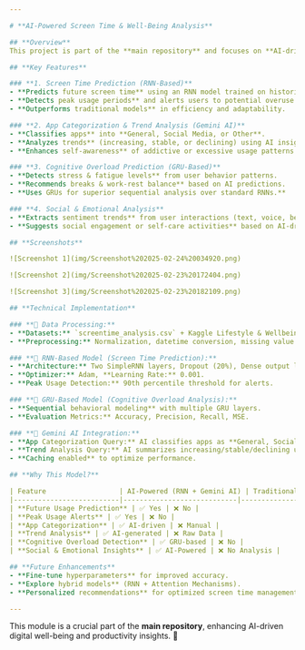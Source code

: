 ```yaml
---

# **AI-Powered Screen Time & Well-Being Analysis**  

## **Overview**  
This project is part of the **main repository** and focuses on **AI-driven screen time management** using **Recurrent Neural Networks (RNNs) and GRUs**. It provides insights into **screen usage trends, cognitive overload, and emotional well-being**. **Gemini AI** is integrated for **app categorization and trend analysis**, helping users manage their time effectively.  

## **Key Features**  

### **1. Screen Time Prediction (RNN-Based)**  
- **Predicts future screen time** using an RNN model trained on historical data.  
- **Detects peak usage periods** and alerts users to potential overuse.  
- **Outperforms traditional models** in efficiency and adaptability.  

### **2. App Categorization & Trend Analysis (Gemini AI)**  
- **Classifies apps** into **General, Social Media, or Other**.  
- **Analyzes trends** (increasing, stable, or declining) using AI insights.  
- **Enhances self-awareness** of addictive or excessive usage patterns.  

### **3. Cognitive Overload Prediction (GRU-Based)**  
- **Detects stress & fatigue levels** from user behavior patterns.  
- **Recommends breaks & work-rest balance** based on AI predictions.  
- **Uses GRUs for superior sequential analysis over standard RNNs.**  

### **4. Social & Emotional Analysis**  
- **Extracts sentiment trends** from user interactions (text, voice, behavior).  
- **Suggests social engagement or self-care activities** based on AI-driven emotional insights.  

## **Screenshots** 

![Screenshot 1](img/Screenshot%202025-02-24%20034920.png)

![Screenshot 2](img/Screenshot%202025-02-23%20172404.png)

![Screenshot 3](img/Screenshot%202025-02-23%20182109.png)

## **Technical Implementation**  

### **📌 Data Processing:**  
- **Datasets:** `screentime_analysis.csv` + Kaggle Lifestyle & Wellbeing Data.  
- **Preprocessing:** Normalization, datetime conversion, missing value handling.  

### **📌 RNN-Based Model (Screen Time Prediction):**  
- **Architecture:** Two SimpleRNN layers, Dropout (20%), Dense output layer.  
- **Optimizer:** Adam, **Learning Rate:** 0.001.  
- **Peak Usage Detection:** 90th percentile threshold for alerts.  

### **📌 GRU-Based Model (Cognitive Overload Analysis):**  
- **Sequential behavioral modeling** with multiple GRU layers.  
- **Evaluation Metrics:** Accuracy, Precision, Recall, MSE.  

### **📌 Gemini AI Integration:**  
- **App Categorization Query:** AI classifies apps as **General, Social Media, or Other**.  
- **Trend Analysis Query:** AI summarizes increasing/stable/declining usage patterns.  
- **Caching enabled** to optimize performance.  

## **Why This Model?**  

| Feature                  | AI-Powered (RNN + Gemini AI) | Traditional Methods |
|--------------------------|----------------------------|---------------------|
| **Future Usage Prediction** | ✅ Yes | ❌ No |
| **Peak Usage Alerts** | ✅ Yes | ❌ No |
| **App Categorization** | ✅ AI-driven | ❌ Manual |
| **Trend Analysis** | ✅ AI-generated | ❌ Raw Data |
| **Cognitive Overload Detection** | ✅ GRU-based | ❌ No |
| **Social & Emotional Insights** | ✅ AI-Powered | ❌ No Analysis |

## **Future Enhancements**  
- **Fine-tune hyperparameters** for improved accuracy.  
- **Explore hybrid models** (RNN + Attention Mechanisms).  
- **Personalized recommendations** for optimized screen time management.  

---  
```

This module is a crucial part of the **main repository**, enhancing AI-driven digital well-being and productivity insights. 🚀